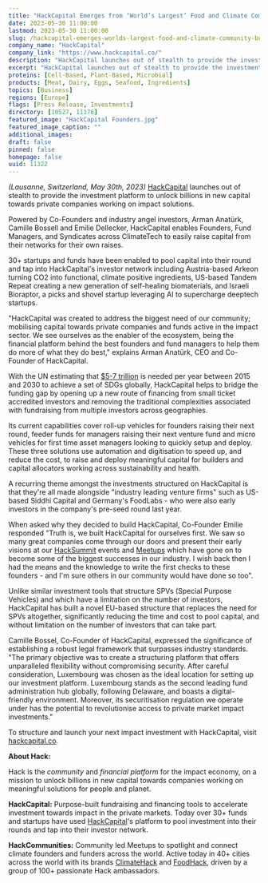 ```yaml
---
title: "HackCapital Emerges from ‘World’s Largest’ Food and Climate Community to Build Platform for Sustainable Finance"
date: 2023-05-30 11:00:00
lastmod: 2023-05-30 11:00:00
slug: /hackcapital-emerges-worlds-largest-food-and-climate-community-build-platform-sustainable
company_name: "HackCapital"
company_link: "https://www.hackcapital.co/"
description: "HackCapital launches out of stealth to provide the investment platform to unlock billions in new capital towards private companies working on impact solutions."
excerpt: "HackCapital launches out of stealth to provide the investment platform to unlock billions in new capital towards private companies working on impact solutions."
proteins: [Cell-Based, Plant-Based, Microbial]
products: [Meat, Dairy, Eggs, Seafood, Ingredients]
topics: [Business]
regions: [Europe]
flags: [Press Release, Investments]
directory: [10527, 11176]
featured_image: "HackCapital Founders.jpg"
featured_image_caption: ""
additional_images:
draft: false
pinned: false
homepage: false
uuid: 11322
---
```

*(Lausanne, Switzerland, May 30th, 2023)*
[HackCapital](https://www.hackcapital.co) launches out of stealth to
provide the investment platform to unlock billions in new capital
towards private companies working on impact solutions.

Powered by Co-Founders and industry angel investors, Arman Anatürk,
Camille Bossell and Emilie Dellecker, HackCapital enables Founders, Fund
Managers, and Syndicates across ClimateTech to easily raise capital from
their networks for their own raises.

30+ startups and funds have been enabled to pool capital into their
round and tap into HackCapital's investor network including
Austria-based Arkeon turning CO2 into functional, climate positive
ingredients, US-based Tandem Repeat creating a new generation of
self-healing biomaterials, and Israeli Bioraptor, a picks and shovel
startup leveraging AI to supercharge deeptech startups.

"HackCapital was created to address the biggest need of our community;
mobilising capital towards private companies and funds active in the
impact sector. We see ourselves as the enabler of the ecosystem, being
the financial platform behind the best founders and fund managers to
help them do more of what they do best," explains Arman Anatürk, CEO and
Co-Founder of HackCapital.

With the UN estimating that [\$5-7
trillion](https://www.unepfi.org/positive-impact-2/#:~:text=An%20estimated%20%245%2D7%20trillion,address%20the%20SDGs%20financing%20gap.)
is needed per year between 2015 and 2030 to achieve a set of SDGs
globally, HackCapital helps to bridge the funding gap by opening up a
new route of financing from small ticket accredited investors and
removing the traditional complexities associated with fundraising from
multiple investors across geographies.

Its current capabilities cover roll-up vehicles for founders raising
their next round, feeder funds for managers raising their next venture
fund and micro vehicles for first time asset managers looking to quickly
setup and deploy. These three solutions use automation and digitisation
to speed up, and reduce the cost, to raise and deploy meaningful capital
for builders and capital allocators working across sustainability and
health.

A recurring theme amongst the investments structured on HackCapital is
that they're all made alongside "industry leading venture firms" such as
US-based Siddhi Capital and Germany's FoodLabs - who were also early
investors in the company's pre-seed round last year.

When asked why they decided to build HackCapital, Co-Founder Emilie
responded "Truth is, we built HackCapital for ourselves first. We saw so
many great companies come through our doors and present their early
visions at our [HackSummit](https://www.hacksummit.co) events and
[Meetups](https://foodhack.global/events/meetups) which have gone on to
become some of the biggest successes in our industry. I wish back then I
had the means and the knowledge to write the first checks to these
founders - and I'm sure others in our community would have done so too".

Unlike similar investment tools that structure SPVs (Special Purpose
Vehicles) and which have a limitation on the number of investors,
HackCapital has built a novel EU-based structure that replaces the need
for SPVs altogether, significantly reducing the time and cost to pool
capital, and without limitation on the number of investors that can take
part.

Camille Bossel, Co-Founder of HackCapital, expressed the significance of
establishing a robust legal framework that surpasses industry standards.
"The primary objective was to create a structuring platform that offers
unparalleled flexibility without compromising security. After careful
consideration, Luxembourg was chosen as the ideal location for setting
up our investment platform. Luxembourg stands as the second leading fund
administration hub globally, following Delaware, and boasts a
digital-friendly environment. Moreover, its securitisation regulation we
operate under has the potential to revolutionise access to private
market impact investments."

To structure and launch your next impact investment with HackCapital,
visit [hackcapital.co](https://www.hackcapital.co).

**About Hack:**

Hack is the *community* and *financial platform* for the impact economy,
on a mission to unlock billions in new capital towards companies working
on meaningful solutions for people and planet.

**HackCapital:** Purpose-built fundraising and financing tools to
accelerate investment towards impact in the private markets. Today over
30+ funds and startups have used
[HackCapital](https://www.hackcapital.co)'s platform to pool investment
into their rounds and tap into their investor network.

**HackCommunities:** Community led Meetups to spotlight and connect
climate founders and funders across the world. Active today in 40+
cities across the world with its brands
[ClimateHack](https://climate-hack.beehiiv.com/) and
[FoodHack](https://foodhack.global/), driven by a group of 100+
passionate Hack ambassadors.
